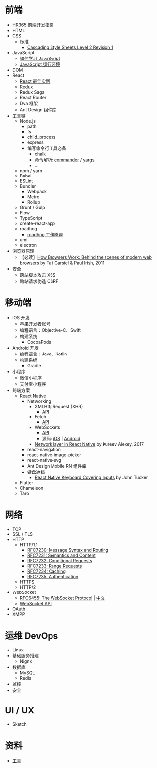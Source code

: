 # 前端
- [HR365 前端开发指南](hr365-web-dev-guides/index.md)
- HTML
- CSS
    - 标准
        - [Cascading Style Sheets Level 2 Revision 1](https://www.w3.org/TR/CSS2/)
- JavaScript
    - [如何学习 JavaScript](how-to-learn-js.md)
    - [JavaScript 运行环境](js-env.md)
- DOM
- React
    - [React 最佳实践](react-best-practices.md)
    - Redux
    - Redux Saga
    - React Router
    - Dva 框架
    - Ant Design 组件库
- 工具链
    - Node.js
        - path
        - fs
        - child_process
        - express
        - 编写命令行工具必备
            - [chalk](https://github.com/chalk/chalk)
            - 命令解析: [commander](https://github.com/tj/commander.js) / [yargs](https://github.com/yargs/yargs)
            - ...
    - npm / yarn
    - Babel
    - ESLint
    - Bundler
        - Webpack
        - Metro
        - Rollup
    - Grunt / Gulp
    - Flow
    - TypeScript
    - create-react-app
    - roadhog
        - [roadhog 工作原理](how-roadhog-works.md)
    - umi
    - electron
- 浏览器原理
    - 【必读】[How Browsers Work: Behind the scenes of modern web browsers](https://www.html5rocks.com/en/tutorials/internals/howbrowserswork/) by Tali Garsiel & Paul Irish, 2011
- 安全
    - 跨站脚本攻击 XSS
    - 跨站请求伪造 CSRF

# 移动端
- iOS 开发
    - 苹果开发者账号
    - 编程语言：Objective-C、Swift
    - 构建系统
        - CocoaPods
- Android 开发
    - 编程语言：Java、Kotlin
    - 构建系统
        - Gradle
- 小程序
    - 微信小程序
    - 支付宝小程序
- 跨端方案
    - React Native
        - Networking
            - XMLHttpRequest (XHR)
                - [API](https://developer.mozilla.org/en-US/docs/Web/API/XMLHttpRequest)
            - Fetch
                - [API](https://developer.mozilla.org/en-US/docs/Web/API/Fetch_API)
            - WebSockets
                - [API](https://developer.mozilla.org/en-US/docs/Web/API/WebSocket)
                - 源码: [iOS](https://github.com/facebook/react-native/tree/master/Libraries/WebSocket) | [Android](https://github.com/facebook/react-native/tree/master/ReactAndroid/src/main/java/com/facebook/react/modules/websocket)
            - [Network layer in React Native](https://medium.com/dailyjs/network-layer-in-react-native-eec841f11861) by Kureev Alexey, 2017
        - react-navigation
        - react-native-image-picker
        - react-native-svg
        - Ant Design Mobile RN 组件库
        - 键盘遮挡
            - [React Native Keyboard Covering Inputs](https://codeburst.io/react-native-keyboard-covering-inputs-72a9d3072689) by John Tucker
    - Flutter
    - Chameleon
    - Taro

# 网络
- TCP
- SSL / TLS
- HTTP
    - HTTP/1.1
        - [RFC7230: Message Syntax and Routing](https://tools.ietf.org/html/rfc7230)
        - [RFC7231: Semantics and Content](https://tools.ietf.org/html/rfc7231)
        - [RFC7232: Conditional Requests](https://tools.ietf.org/html/rfc7232)
        - [RFC7233: Range Requests](https://tools.ietf.org/html/rfc7233)
        - [RFC7234: Caching](https://tools.ietf.org/html/rfc7234)
        - [RFC7235: Authentication](https://tools.ietf.org/html/rfc7235)
    - HTTPS
    - HTTP/2
- WebSocket
    - [RFC6455: The WebSocket Protocol](https://tools.ietf.org/html/rfc6455) | [中文](https://juejin.im/post/5c6b7366e51d45016527d648)
    - [WebSocket API](https://developer.mozilla.org/en-US/docs/Web/API/WebSocket)
- OAuth
- XMPP

# 运维 DevOps
- Linux
- 基础服务搭建
    - Nignx
- 数据库
    - MySQL
    - Redis
- 监控
- 安全

# UI / UX
- Sketch

# 资料
- [工具](tools.md)
